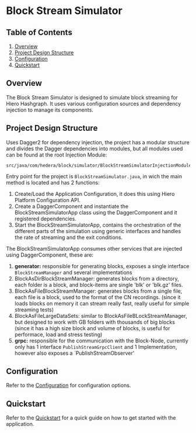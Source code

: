 # Block Stream Simulator

## Table of Contents

1. [Overview](#overview)
2. [Project Design Structure](#project-design-structure)
3. [Configuration](#configuration)
4. [Quickstart](#quickstart)

## Overview

The Block Stream Simulator is designed to simulate block streaming for Hiero Hashgraph.
It uses various configuration sources and dependency injection to manage its components.

## Project Design Structure

Uses Dagger2 for dependency injection, the project has a modular structure and divides the Dagger dependencies into modules, but all modules used can be found at the root Injection Module:

```plaintext
src/java/com/hedera/block/simulator/BlockStreamSimulatorInjectionModule.java
```

Entry point for the project is `BlockStreamSimulator.java`, in wich the main method is located and has 2 functions:
1. Create/Load the Application Configuration, it does this using Hiero Platform Configuration API.
1. Create a DaggerComponent and instantiate the BlockStreamSimulatorApp class using the DaggerComponent and it registered dependencies.
1. Start the BlockStreamSimulatorApp, contains the orchestration of the different parts of the simulation using generic interfaces and handles the rate of streaming and the exit conditions.

The BlockStreamSimulatorApp consumes other services that are injected using DaggerComponent, these are:
1. **generator:** responsible for generating blocks, exposes a single interface `BlockStreamManager` and several implementations
1. BlockAsDirBlockStreamManager: generates blocks from a directory, each folder is a block, and block-items are single 'blk' or 'blk.gz' files.
1. BlockAsFileBlockStreamManager: generates blocks from a single file, each file is a block, used to the format of the CN recordings. (since it loads blocks on memory it can stream really fast, really useful for simple streaming tests)
1. BlockAsFileLargeDataSets: similar to BlockAsFileBLockStreamManager, but designed to work with GB folders with thousands of big blocks (since it has a high size block and volume of blocks, is useful for performace, load and stress testing)
1. **grpc:** responsible for the communication with the Block-Node, currently only has 1 interface `PublishStreamGrpcClient` and 1 Implementation, however also exposes a `PublishStreamObserver'

## Configuration

Refer to the [Configuration](../../simulator/docs/configuration.md) for configuration options.

## Quickstart

Refer to the [Quickstart](../docs/simulator/quickstart.mdquickstart.md) for a quick guide on how to get started with the application.
